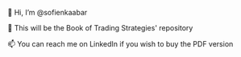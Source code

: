 👋 Hi, I’m @sofienkaabar

👀 This will be the Book of Trading Strategies' repository

📫 You can reach me on LinkedIn if you wish to buy the PDF version
